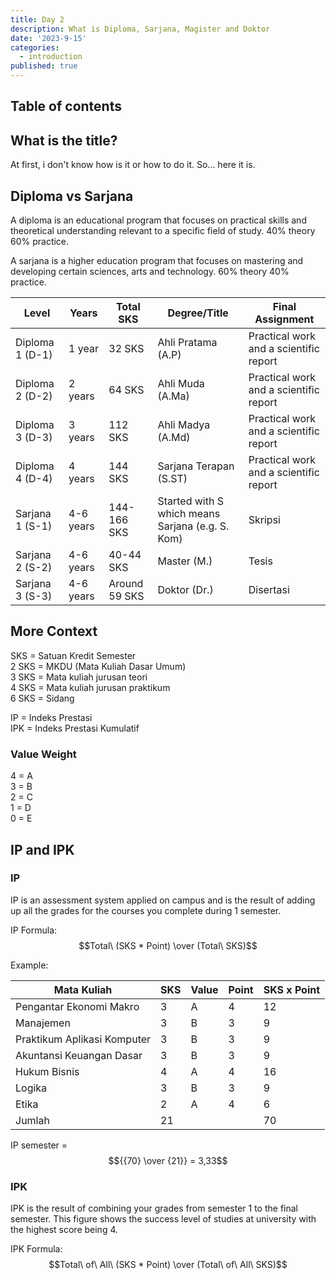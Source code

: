 ```yaml
---
title: Day 2
description: What is Diploma, Sarjana, Magister and Doktor
date: '2023-9-15'
categories:
  - introduction
published: true
---
```


## Table of contents

## What is the title?

At first, i don't know how is it or how to do it. So... here it is.

## Diploma vs Sarjana

A diploma is an educational program that focuses on practical skills and theoretical understanding relevant to a specific field of study. 40% theory 60% practice.

A sarjana is a higher education program that focuses on mastering and developing certain sciences, arts and technology. 60% theory 40% practice.

| Level           | Years     | Total SKS     | Degree/Title                                     | Final Assignment                       |
| --------------- | --------- | ------------- | ------------------------------------------------ | -------------------------------------- |
| Diploma 1 (D-1) | 1 year    | 32 SKS        | Ahli Pratama (A.P)                               | Practical work and a scientific report |
| Diploma 2 (D-2) | 2 years   | 64 SKS        | Ahli Muda (A.Ma)                                 | Practical work and a scientific report |
| Diploma 3 (D-3) | 3 years   | 112 SKS       | Ahli Madya (A.Md)                                | Practical work and a scientific report |
| Diploma 4 (D-4) | 4 years   | 144 SKS       | Sarjana Terapan (S.ST)                           | Practical work and a scientific report |
| Sarjana 1 (S-1) | 4-6 years | 144-166 SKS   | Started with S which means Sarjana (e.g. S. Kom) | Skripsi                                |
| Sarjana 2 (S-2) | 4-6 years | 40-44 SKS     | Master (M.)                                      | Tesis                                  |
| Sarjana 3 (S-3) | 4-6 years | Around 59 SKS | Doktor (Dr.)                                     | Disertasi                              |

## More Context

SKS = Satuan Kredit Semester  
2 SKS = MKDU (Mata Kuliah Dasar Umum)  
3 SKS = Mata kuliah jurusan teori  
4 SKS = Mata kuliah jurusan praktikum  
6 SKS = Sidang

IP = Indeks Prestasi  
IPK = Indeks Prestasi Kumulatif

### Value Weight

4 = A  
3 = B  
2 = C  
1 = D  
0 = E

## IP and IPK

### IP

IP is an assessment system applied on campus and is the result of adding up all the grades for the courses you complete during 1 semester.

IP Formula: $$Total\ (SKS * Point) \over (Total\ SKS)$$

Example:

| Mata Kuliah                 | SKS | Value | Point | SKS x Point |
| --------------------------- | --- | ----- | ----- | ----------- |
| Pengantar Ekonomi Makro     | 3   | A     | 4     | 12          |
| Manajemen                   | 3   | B     | 3     | 9           |
| Praktikum Aplikasi Komputer | 3   | B     | 3     | 9           |
| Akuntansi Keuangan Dasar    | 3   | B     | 3     | 9           |
| Hukum Bisnis                | 4   | A     | 4     | 16          |
| Logika                      | 3   | B     | 3     | 9           |
| Etika                       | 2   | A     | 4     | 6           |
| Jumlah                      | 21  |       |       | 70          |

IP semester = $${{70} \over {21}} = 3,33$$

### IPK

IPK is the result of combining your grades from semester 1 to the final semester. This figure shows the success level of studies at university with the highest score being 4.

IPK Formula: $$Total\ of\ All\ (SKS * Point) \over (Total\ of\ All\ SKS)$$
